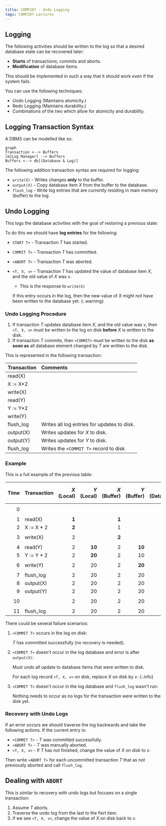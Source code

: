 ```yaml
---
title: COMP207 - Undo Logging
tags: COMP207 Lectures
---
```

## Logging
The following activities should be written to the log so that a desired database state can be recovered later:

* **Starts** of transactions, commits and aborts.
* **Modification** of database items.

This should be implemented in such a way that it should work *even* if the system fails.

You can use the following techniques:

* Undo Logging (Maintains atomicity.)
* Redo Logging (Maintains durability.)
* Combinations of the two which allow for atomicity and durability.

## Logging Transaction Syntax
A DBMS can be modelled like so:

```mermaid
graph 
Transaction <--> Buffers
lm[Log Manager] --> Buffers
Buffers <--> db[(Database & Log)]

```

The following addition transaction syntax are required for logging:

* `write(X)` - Writes changes **only** to the buffer.
* `output(X)` - Copy database item $X$ from the buffer to the database.
* `flush_log` - Write log entries that are currently residing in main memory (buffer) to the log.

## Undo Logging
This logs the database activities with the goal of restoring a previous state:

To do this we should have **log entries** for the following:

* `START T>` - Transaction $T$ has started.
* `COMMIT T>` - Transaction $T$ has committed.
* `<ABORT T>` - Transaction $T$ was aborted.
* `<T, X, v>` - Transaction $T$ has updated the value of database item $X$, and the old value of $X$ was $v$.
	* This is the response to `write(X)`

	If this entry occurs in the log, then the new value of $X$ might not have been written to the database yet.
	{:.warning}
	
### Undo Logging Procedure

1. If transaction $T$ updates database item $X$, and the old value was $v$, then `<T, X, v>` must be written to the log on disk **before** $X$ is written to the disk.
1. If transaction $T$ commits, then `<COMMIT>` must be written to the disk **as soon as** all database element changed by $T$ are written to the disk.

This is represented in the following transaction:

| Transaction | Comments |
| :-- | :-- |
|read(X)| |
|X := X*2| |
|write(X)| |
|read(Y)| |
|Y := Y*2| |
|write(Y)| |
|flush_log| Writes all log entries for updates to disk. |
| output(X) |Writes updates for $X$ to disk. |
| output(Y) | Writes updates for $Y$ to disk. |
|flush_log|Writes the `<COMMIT T>` record to disk|

### Example
This is a full example of the previous table:

| Time | Transaction | $X$ (Local) | $Y$ (Local) | $X$ (Buffer) | $Y$ (Buffer) | $X$ (Database) | $Y$ (Database) | Log Record Written |
| --: | :-- | --: | --: | --: | --: | --: | --: | :-- |
| 0 | | | | | | 1 | 10 | `<START T>` |
| 1 | read(X) | **1** | | **1** | | 1 | 10 | | 
| 2 | X := X * 2 | **2** | | 1 | | 1 | 10 | |
| 3 | write(X) | 2 | | **2** | | 1 | 10 | `<T, X, 1>` |
| 4 | read(Y) | 2 | **10** | 2 | **10** | 1 | 10 | |
| 5 | Y := Y * 2 | 2 | **20** | 2 | 10 | 1 | 10 | |
| 6 | write(Y) | 2 | 20 | 2 | **20** | 1 | 10 | `<T, Y, 10>`|
| 7 | flush_log | 2 | 20 | 2 | 20 | 1 | 10 | |
| 8 | output(X) | 2 | 20 | 2 | 20 | **2** | 10 | |
| 9 | output(Y) | 2 | 20 | 2 | 20 | 2 | **20** | |
| 10 | | 2 | 20 | 2 | 20 | 2 | 20 | `<COMMIT T>` |
| 11 | flush_log | 2 | 20 | 2 | 20 | 2 | 20 | |

There could be several failure scenarios:

1. `<COMMIT T>` occurs in the log on disk:
	
	$T$ has committed successfully (no recovery is needed).
1. `<COMMIT T>` doesn't occur in the log database and error is after `output(X)`:
	
	Must undo all update to database items that were written to disk.
	
	For each log record `<T, X, v>` on disk, replace $X$ on disk by $v$.
	{:.info}
1. `<COMMIT T>` doesn't occur in the log database and `flush_log` wasn't run:

	Nothing needs to occur as no logs for the transaction were written to the disk yet.
	
### Recovery with Undo Logs
If an error occurs we should traverse the log backwards and take the following actions. If the current entry is:

* `<COMMIT T>` - $T$ was committed successfully.
* `<ABORT T>` - $T$ was manually aborted.
* `<T, X, v>` - If $T$ has not finished, change the value of $X$ on disk to $v$.

Then write `<ABORT T>` for each uncommitted transaction $T$ that as not previously aborted and call `flush_log`.

## Dealing with `ABORT`
This is similar to recovery with undo logs but focuses on a single transaction:

1. Assume $T$ aborts.
1. Traverse the undo log from the last to the fisrt item.
1. if we see `<T, X, v>`, change the value of $X$ on disk back to $v$.